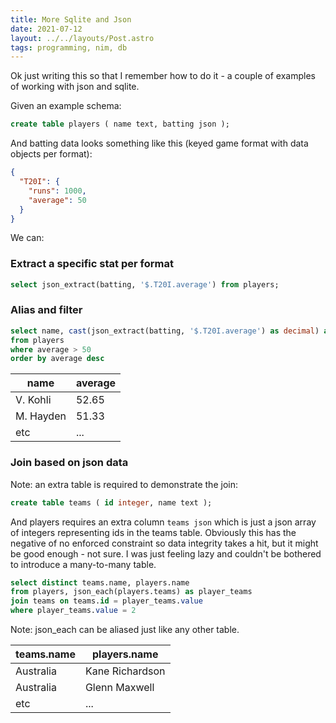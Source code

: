 ```yaml
---
title: More Sqlite and Json
date: 2021-07-12
layout: ../../layouts/Post.astro
tags: programming, nim, db
---
```


Ok just writing this so that I remember how to do it - a couple of examples of working with json and sqlite.

Given an example schema:

```sql
create table players ( name text, batting json );
```

And batting data looks something like this (keyed game format with data objects per format):

```json
{
  "T20I": {
    "runs": 1000,
    "average": 50
  }
}
```

We can:

### Extract a specific stat per format

```sql
select json_extract(batting, '$.T20I.average') from players;
```

### Alias and filter

```sql
select name, cast(json_extract(batting, '$.T20I.average') as decimal) as average
from players
where average > 50
order by average desc
```

| name      | average |
| --------- | ------- |
| V. Kohli  | 52.65   |
| M. Hayden | 51.33   |
| etc       | ...     |

### Join based on json data

Note: an extra table is required to demonstrate the join:

```sql
create table teams ( id integer, name text );
```

And players requires an extra column `teams json` which is just a json array of integers representing ids in the teams table. Obviously this has the negative of no enforced constraint so data integrity takes a hit, but it might be good enough - not sure. I was just feeling lazy and couldn't be bothered to introduce a many-to-many table.

```sql
select distinct teams.name, players.name
from players, json_each(players.teams) as player_teams
join teams on teams.id = player_teams.value
where player_teams.value = 2
```

Note: json_each can be aliased just like any other table.

| teams.name | players.name    |
| ---------- | --------------- |
| Australia  | Kane Richardson |
| Australia  | Glenn Maxwell   |
| etc        | ...             |
